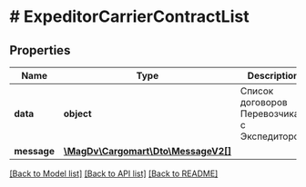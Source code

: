 # # ExpeditorCarrierContractList

## Properties

Name | Type | Description | Notes
------------ | ------------- | ------------- | -------------
**data** | **object** | Список договоров Перевозчика с Экспедитором |
**message** | [**\MagDv\Cargomart\Dto\MessageV2[]**](MessageV2.md) |  | [optional]

[[Back to Model list]](../../README.md#models) [[Back to API list]](../../README.md#endpoints) [[Back to README]](../../README.md)
